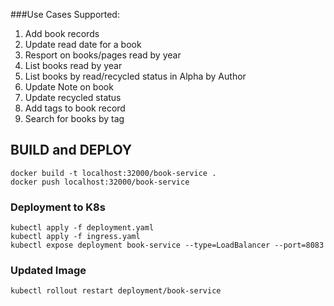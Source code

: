 ###Use Cases Supported:

1. Add book records
2. Update read date for a book
3. Resport on books/pages read by year
4. List books read by year
5. List books by read/recycled status in Alpha by Author
6. Update Note on book
7. Update recycled status
8. Add tags to book record
9. Search for books by tag


## BUILD and DEPLOY

```angular2html
docker build -t localhost:32000/book-service .
docker push localhost:32000/book-service
```

### Deployment to K8s
```
kubectl apply -f deployment.yaml 
kubectl apply -f ingress.yaml 
kubectl expose deployment book-service --type=LoadBalancer --port=8083
```

### Updated Image

```angular2html
kubectl rollout restart deployment/book-service
```